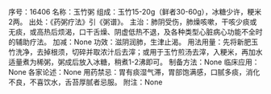 序号：16406
名称：玉竹粥
组成：玉竹15-20g（鲜者30-60g），冰糖少许，粳米2两。
出处：《药粥疗法》引《粥谱》。
主治：肺阴受伤，肺燥咳嗽，干咳少痰或无痰，或高热后烦渴，口干舌燥、阴虚低热不退，及各种类型心脏病心功能不全时的辅助疗法。
加减：None
功效：滋阴润肺，生津止渴。
用法用量：先将新肥玉竹洗净，去掉根须，切碎并取浓汁后去滓；或用于玉竹煎汤去滓，入粳米，再加水适量煮为稀粥，粥成后放入冰糖，稍煮1-2沸即可。
制备方法：None
临床应用：None
各家论述：None
用药禁忌：胃有痰湿气滞，胃部饱满感，口腻多痰，消化不良，不喜饮水，舌苔厚腻者忌服。
附注：None
